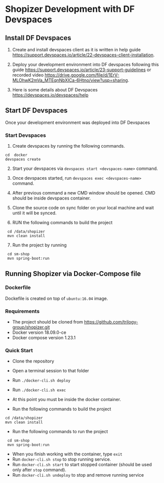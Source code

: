 # Shopizer Development with DF Devspaces

## Install DF Devspaces

1. Create and install devspaces client as it is written in help guide https://support.devspaces.io/article/22-devspaces-client-installation.

2. Deploy your development environment into DF devspaces following this guide https://support.devspaces.io/article/23-support-guidelines or recorded video https://drive.google.com/file/d/1ErV-MLOhwK2mVa_MTEqnNbXICa-6Htno/view?usp=sharing.

3. Here is some details about DF Devspaces https://devspaces.io/devspaces/help


## Start DF Devspaces

Once your development environment was deployed into DF Devspaces

### Start Devspaces 

1. Create devspaces by running the following commands.

```
cd  docker
devspaces create
```

2. Start your devspaces via `devspaces start <devspaces-name>` command.

3. Once devspaces started, run `devspaces exec <devspaces-name>` command.

4. After previous command a new CMD window should be opened. CMD should be inside devspaces container.

5. Clone the source code on sync folder on your local machine and wait until it will be synced.

6. RUN the following commands to build the project

```
 cd /data/shopizer
 mvn clean install

```

7. Run the project by running

```
 cd sm-shop
 mvn spring-boot:run
```

## Running Shopizer via Docker-Compose file

### Dockerfile
 Dockefile is created on top of `ubuntu:16.04` image.

### Requirements
 - The project should be cloned from https://github.com/trilogy-group/shopizer.git
 - Docker version 18.09.0-ce
 - Docker compose version 1.23.1 

### Quick Start
- Clone the repository
- Open a terminal session to that folder
- Run `./docker-cli.sh deploy`
- Run `./docker-cli.sh exec`

- At this point you must be inside the docker container.
- Run the following commands to build the project
```
cd /data/shopizer
mvn clean install
```

- Run the following commands to run the project
```
 cd sm-shop
 mvn spring-boot:run
```

- When you finish working with the container, type `exit`
- Run `docker-cli.sh stop` to stop running service.
- Run `docker-cli.sh start` to start stopped container (should be used only after `stop` command).
- Run `docker-cli.sh undeploy` to stop and remove running service

